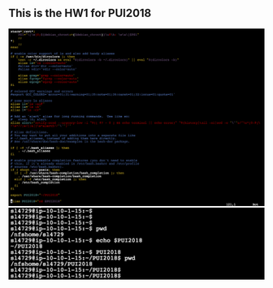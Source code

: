 This is the HW1 for PUI2018
----
![Alt text](../HW1_sl4729/ScreenShots/Bash.png)
![Alt text](../HW1_sl4729/ScreenShots/Screenshot1.png)

